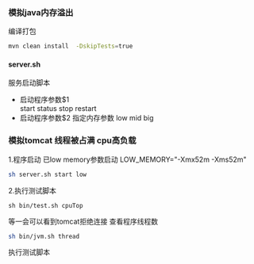 ### 模拟java内存溢出
编译打包 
```bash
mvn clean install  -DskipTests=true
```
####    server.sh
服务启动脚本
- 启动程序参数$1  
    start status stop restart
- 启动程序参数$2
    指定内存参数 low mid big
### 模拟tomcat 线程被占满 cpu高负载

1.程序启动 
已low memory参数启动 
LOW_MEMORY="-Xmx52m -Xms52m"

```bash
sh server.sh start low 
```
2.执行测试脚本
```shell script
sh bin/test.sh cpuTop
```
等一会可以看到tomcat拒绝连接
查看程序线程数
```bash
sh bin/jvm.sh thread
```

执行测试脚本


